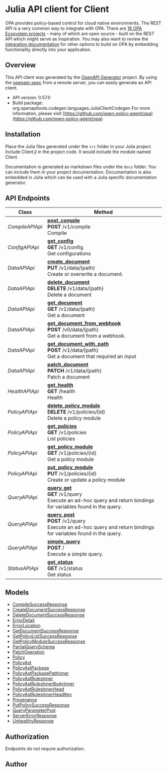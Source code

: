 # Julia API client for Client

OPA provides policy-based control for cloud native environments.
The REST API is a very common way to integrate with OPA.
There are [18 OPA Ecosystem projects](https://www.openpolicyagent.org/ecosystem/rest-api-integration) - many
of which are open source - built on the REST API which might serve as inspiration. You may also want to
review the [integration documentation](https://www.openpolicyagent.org/docs/latest/integration) for other
options to build on OPA by embedding functionality directly into your application.

## Overview
This API client was generated by the [OpenAPI Generator](https://openapi-generator.tech) project.  By using the [openapi-spec](https://openapis.org) from a remote server, you can easily generate an API client.

- API version: 0.57.0
- Build package: org.openapitools.codegen.languages.JuliaClientCodegen
For more information, please visit [https://github.com/open-policy-agent/opa](https://github.com/open-policy-agent/opa)


## Installation
Place the Julia files generated under the `src` folder in your Julia project. Include Client.jl in the project code.
It would include the module named Client.

Documentation is generated as markdown files under the `docs` folder. You can include them in your project documentation.
Documentation is also embedded in Julia which can be used with a Julia specific documentation generator.

## API Endpoints

Class | Method
------------ | -------------
*CompileAPIApi* | [**post_compile**](docs/CompileAPIApi.md#post_compile)<br/>**POST** /v1/compile<br/>Compile
*ConfigAPIApi* | [**get_config**](docs/ConfigAPIApi.md#get_config)<br/>**GET** /v1/config<br/>Get configurations
*DataAPIApi* | [**create_document**](docs/DataAPIApi.md#create_document)<br/>**PUT** /v1/data/{path}<br/>Create or overwrite a document.
*DataAPIApi* | [**delete_document**](docs/DataAPIApi.md#delete_document)<br/>**DELETE** /v1/data/{path}<br/>Delete a document
*DataAPIApi* | [**get_document**](docs/DataAPIApi.md#get_document)<br/>**GET** /v1/data/{path}<br/>Get a document
*DataAPIApi* | [**get_document_from_webhook**](docs/DataAPIApi.md#get_document_from_webhook)<br/>**POST** /v0/data/{path}<br/>Get a document from a webhook.
*DataAPIApi* | [**get_document_with_path**](docs/DataAPIApi.md#get_document_with_path)<br/>**POST** /v1/data/{path}<br/>Get a document that required an input
*DataAPIApi* | [**patch_document**](docs/DataAPIApi.md#patch_document)<br/>**PATCH** /v1/data/{path}<br/>Patch a document
*HealthAPIApi* | [**get_health**](docs/HealthAPIApi.md#get_health)<br/>**GET** /health<br/>Health
*PolicyAPIApi* | [**delete_policy_module**](docs/PolicyAPIApi.md#delete_policy_module)<br/>**DELETE** /v1/policies/{id}<br/>Delete a policy module
*PolicyAPIApi* | [**get_policies**](docs/PolicyAPIApi.md#get_policies)<br/>**GET** /v1/policies<br/>List policies
*PolicyAPIApi* | [**get_policy_module**](docs/PolicyAPIApi.md#get_policy_module)<br/>**GET** /v1/policies/{id}<br/>Get a policy module
*PolicyAPIApi* | [**put_policy_module**](docs/PolicyAPIApi.md#put_policy_module)<br/>**PUT** /v1/policies/{id}<br/>Create or update a policy module
*QueryAPIApi* | [**query_get**](docs/QueryAPIApi.md#query_get)<br/>**GET** /v1/query<br/>Execute an ad-hoc query and return bindings for variables found in the query.
*QueryAPIApi* | [**query_post**](docs/QueryAPIApi.md#query_post)<br/>**POST** /v1/query<br/>Execute an ad-hoc query and return bindings for variables found in the query.
*QueryAPIApi* | [**simple_query**](docs/QueryAPIApi.md#simple_query)<br/>**POST** /<br/>Execute a simple query.
*StatusAPIApi* | [**get_status**](docs/StatusAPIApi.md#get_status)<br/>**GET** /v1/status<br/>Get status


## Models

 - [CompileSuccessResponse](docs/CompileSuccessResponse.md)
 - [CreateDocumentSuccessResponse](docs/CreateDocumentSuccessResponse.md)
 - [DeleteDocumentSuccessResponse](docs/DeleteDocumentSuccessResponse.md)
 - [ErrorDetail](docs/ErrorDetail.md)
 - [ErrorLocation](docs/ErrorLocation.md)
 - [GetDocumentSuccessResponse](docs/GetDocumentSuccessResponse.md)
 - [GetPolicyListSuccessResponse](docs/GetPolicyListSuccessResponse.md)
 - [GetPolicyModuleSuccessResponse](docs/GetPolicyModuleSuccessResponse.md)
 - [PartialQuerySchema](docs/PartialQuerySchema.md)
 - [PatchOperation](docs/PatchOperation.md)
 - [Policy](docs/Policy.md)
 - [PolicyAst](docs/PolicyAst.md)
 - [PolicyAstPackage](docs/PolicyAstPackage.md)
 - [PolicyAstPackagePathInner](docs/PolicyAstPackagePathInner.md)
 - [PolicyAstRulesInner](docs/PolicyAstRulesInner.md)
 - [PolicyAstRulesInnerBodyInner](docs/PolicyAstRulesInnerBodyInner.md)
 - [PolicyAstRulesInnerHead](docs/PolicyAstRulesInnerHead.md)
 - [PolicyAstRulesInnerHeadKey](docs/PolicyAstRulesInnerHeadKey.md)
 - [Provenance](docs/Provenance.md)
 - [PutPolicySuccessResponse](docs/PutPolicySuccessResponse.md)
 - [QueryParameterPost](docs/QueryParameterPost.md)
 - [ServerErrorResponse](docs/ServerErrorResponse.md)
 - [UnhealthyResponse](docs/UnhealthyResponse.md)


<a id="authorization"></a>
## Authorization
Endpoints do not require authorization.


## Author



